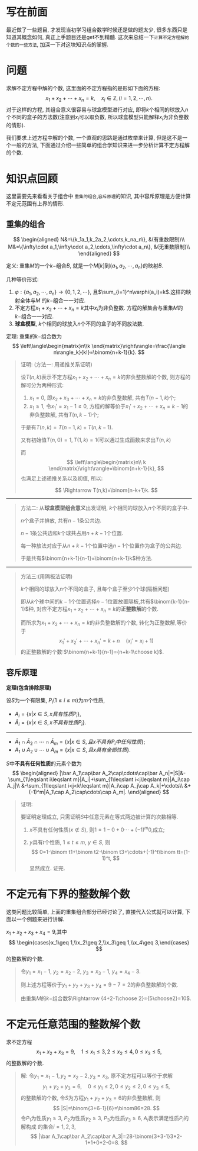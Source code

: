# 写在前面

最近做了一些题目, 才发现当初学习组合数学时候还是做的题太少, 很多东西只是知道其概念如何, 真正上手题目还是get不到精髓. 这次来总结一下`计算不定方程解的个数的一些方法`, 加深一下对这块知识点的掌握.



# 问题

求解不定方程中解的个数, 这里面的不定方程指的是形如下面的方程:
$$
x_1+x_2+\cdots+x_n=k, \quad x_i\in \mathbb{Z},(i=1,2,\cdots, n).
$$
对于这样的方程, 其组合意义很容易与球盒模型进行对应, 即将$k$个相同的球放入$n$个不同的盒子的方法数(注意到$x_i$可以取负数, 所以球盒模型只能解释$x_i$为非负整数的情形).

我们要求上述方程中解的个数, 一个直观的思路是通过枚举来计算, 但是这不是一个一般的方法, 下面通过介绍一些简单的组合学知识来进一步分析计算不定方程解的个数.

# 知识点回顾

这里需要先来看看关于组合中 `重集的组合`,`容斥原理`的知识, 其中容斥原理是方便计算不定元范围有上界的情形.



## 重集的组合

$$
\begin{aligned}
    N&=\{k_1a_1,k_2a_2,\cdots,k_na_n\}, &(有重数限制)\\
    M&=\{\infty\cdot a_1,\infty\cdot a_2,\cdots,\infty\cdot a_n\}, &(无重数限制)\\
\end{aligned}
$$

定义: 重集$M$的一个$k-$组合$B$, 就是一个$M[k]$到$\{a_1,a_2,\cdots,a_n\}$的映射$B$.

几种等价形式:

1. $\varphi:\{a_1,a_2,\cdots,a_n\}\to\{0,1,2,\cdots\}$, 且$\sum_{i=1}^n\varphi(a_i)=k$.这样的映射全体与$M$ 的$k-$组合一一对应.
2. 不定方程$x_1+x_2+\cdots+x_n=k$其中$x_i$为非负整数. 方程的解集合与重集$M$的$k-$组合一一对应.
3. **球盒模型**, $k$个相同的球放入$n$个不同的盒子的不同放法数.



定理: 重集的$k-$组合数为
$$
\left\langle\begin{matrix}n\\k
\end{matrix}\right\rangle=\frac{\langle n\rangle_k}{k!}=\binom{n+k-1}{k}.
$$


> 证明: (方法一: 用递推关系证明)
>
> 设$T(n,k)$表示不定方程$x_1+x_2+\cdots+x_n=k$的非负整数解的个数, 则方程的解可分为两种形式:
>
> 1.   $x_1=0$, 即$x_2+x_3+\cdots+x_n=k$的非负整数解, 共有$T(n-1,k)$个;
> 2.   $x_1\geqslant1$, 令$x_1'=x_1-1\geqslant0$, 方程的解等价于$x_1'+x_2+\cdots+x_n=k-1$的非负整数解, 共有$T(n, k-1)$个;
>
> 于是有$T(n,k)=T(n-1,k)+T(n, k-1)$.
>
> 又有初始值$T(n,0)=1, T(1, k)=1$(可以通过生成函数来求出$T(n,k)$ 
>
> 而
> $$
> \left\langle\begin{matrix}n\\ k
> \end{matrix}\right\rangle=\binom{n+k-1}{k},
> $$
> 也满足上述递推关系以及初值, 所以:
>
> $$
> \Rightarrow T(n,k)=\binom{n-k+1}k.
> $$

---

>   方法二: 从**球盒模型组合意义**出发证明, $k$个相同的球放入$n$个不同的盒子中.
>
>   $n$个盒子并排放, 共有$n-1$条公共边.
>
>   $n-1$条公共边和$k$个球共占用$n+k-1$个位置.
>
>   每一种放法对应于从$n+k-1$个位置中选$n-1$个位置作为盒子的公共边.
>
>   于是共有$\binom{n+k-1}{n-1}=\binom{n+k-1}k$种方法.

---

>   方法三:(用隔板法证明)
>
>   $k$个相同的球放入$n$个不同的盒子, 且每个盒子至少1个球(隔板问题)
>
>   即从$k$个球中间的$k-1$个位置选择$n-1$位置放置隔板,共有$\binom{k-1}{n-1}$种, 对应不定方程$x_1+x_2+\cdots+x_n=k$的**正整数解**的个数.
>
>   而所求为$x_1+x_2+\cdots+x_n=k$的非负整数解的个数, 转化为正整数解,等价于
>$$
>   x_1'+x_2'+\cdots+x_n'=k+n\quad(x_i'=x_i+1)
>   $$
>   的正整数解的个数:$\binom{n+k-1}{n-1}={n+k-1\choose k}$. 



## 容斥原理

**定理(包含排除原理)** 

设$S$为一个有限集, $P_i(1\le i\le m)$为$m$个性质, 

-   $A_i=\{x|x\in S, x具有性质P_i\}$,
-   $\bar A_i=\{x|x\in S, x不具有性质P_i\}$.

---

-   $\bar A_1\cap\bar A_2\cap\cdots\cap\bar A_m=\{x|x\in S, 且x不具有P_i中任何性质\}$;
-   $A_1\cup A_2\cup\cdots\cup A_m=\{x|x\in S, 且x具有全部性质\}$.

$S$中**不具有任何性质**的元素个数为
$$
\begin{aligned}
|\bar A_1\cap\bar A_2\cap\cdots\cap\bar A_n|=|S|&-\sum_{1\leqslant i\leqslant m}|A_i|+\sum_{1\leqslant i<j\leqslant m}|A_i\cap A_j|\\
&-\sum_{1\leqslant i<j<k\leqslant m}|A_i\cap A_j\cap A_k|+\cdots\\
&+(-1)^m|A_1\cap A_2\cap\cdots\cap A_m|.
\end{aligned}
$$

>   证明:
>
>   要证明定理成立, 只需证明$S$中任意元素在等式两边被计算的次数相等.
>
>   1.   $x$不具有任何性质$(x\notin S)$, 则$1=1-0+0\cdots+(-1)^m0$,成立;
>
>   2.   $y$具有$t$个性质, $1\le t\le m$, $y\in S$, 则
>        $$
>        0=1-\binom t1+\binom t2-\binom t3+\cdots+(-1)^t\binom tt=(1-1)^t,
>        $$
>        显然成立. 证完. 



# 不定元有下界的整数解个数

这类问题比较简单, 上面的重集组合部分已经讨论了, 直接代入公式就可以计算, 下面以一个例题来进行讲解.

$x_1+x_2+x_3+x_4=9$,其中
$$
\begin{cases}x_1\geq 1,\\x_2\geq 2,\\x_3\geq 1,\\x_4\geq 3,\end{cases}
$$
 的整数解的个数. 

>   令$y_1=x_1-1$, $y_2=x_2-2$, $y_3=x_3-1$, $y_4=x_4-3$.
>
>   则上述方程等价于$y_1+y_2+y_3+y_4=9-7=2$的非负整数解的个数.
>
>   由重集$M$的$k-$组合数$\Rightarrow {4+2-1\choose 2}={5\choose2}=10$. 





# 不定元任意范围的整数解个数



求不定方程
$$
x_1+x_2+x_3=9,\quad 1\le x_1\le3,2\le x_2\le 4,0\le x_3\le5,
$$
的整数解的个数. 

>   解: 令$y_1=x_1-1,y_2=x_2-2,y_3=x_3$, 原不定方程可以等价于求解
>   $$
>   y_1+y_2+y_3=6,\quad 0\le y_1\le2,0\le y_2\le 2,0\le y_3\le5,
>   $$
>   的整数解的个数, 令$S$为方程$y_1+y_2+y_3=6$的非负整数解, 则
>   $$
>   |S|=\binom{3+6-1}{6}=\binom86=28.
>   $$
>   令$P_1$为性质$y_1\ge 3$, $P_2$为性质$y_2\ge3$, $P_3$为性质$y_3\ge6$, $A_i$表示满足性质$P_i$的解构成 的集合$i=1,2,3$, 
>   $$
>   |\bar A_1\cap\bar A_2\cap\bar A_3|=28-\binom{3+3-1}3*2-1+1+0*2-0=8.
>   $$

